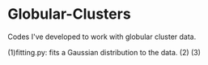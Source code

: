 # Globular-Clusters
Codes I've developed to work with globular cluster data.

(1)fitting.py: fits a Gaussian distribution to the data.
(2)
(3)
